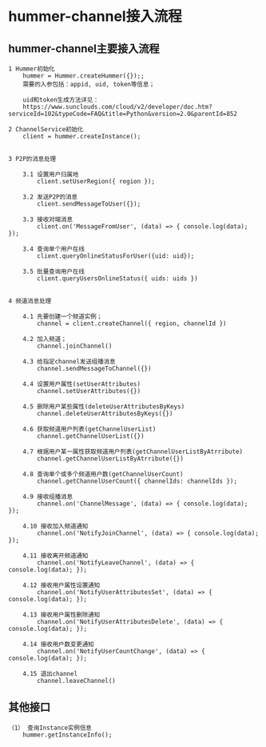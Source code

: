 
# hummer-channel接入流程

## hummer-channel主要接入流程

	1 Hummer初始化
		hummer = Hummer.createHummer({});;
		需要的入参包括：appid, uid, token等信息；
		
		uid和token生成方法详见：
		https://www.sunclouds.com/cloud/v2/developer/doc.htm?serviceId=102&typeCode=FAQ&title=Python&version=2.0&parentId=852

	2 ChannelService初始化
		client = hummer.createInstance();


	3 P2P的消息处理

		3.1 设置用户归属地
			client.setUserRegion({ region });
		
		3.2 发送P2P的消息
			client.sendMessageToUser({});

		3.3 接收对端消息
			client.on('MessageFromUser', (data) => { console.log(data); });
		
		3.4 查询单个用户在线
			client.queryOnlineStatusForUser({uid: uid});
		
		3.5 批量查询用户在线
			client.queryUsersOnlineStatus({ uids: uids })


	4 频道消息处理
	
		4.1 先要创建一个频道实例；
			channel = client.createChannel({ region, channelId })
		
		4.2 加入频道；
			channel.joinChannel()
		
		4.3 给指定channel发送组播消息
			channel.sendMessageToChannel({})

		4.4 设置用户属性(setUserAttributes)
			channel.setUserAttributes({})
		
		4.5 删除用户某些属性(deleteUserAttributesByKeys)
			channel.deleteUserAttributesByKeys({})

		4.6 获取频道用户列表(getChannelUserList)
			channel.getChannelUserList({})
		
		4.7 根据用户某一属性获取频道用户列表(getChannelUserListByAtrribute)
			channel.getChannelUserListByAtrribute({})
		
		4.8 查询单个或多个频道用户数(getChannelUserCount)
			channel.getChannelUserCount({ channelIds: channelIds });
		
		4.9 接收组播消息
			channel.on('ChannelMessage', (data) => { console.log(data); });
		
		4.10 接收加入频道通知
			channel.on('NotifyJoinChannel', (data) => { console.log(data); });
		
		4.11 接收离开频道通知
			channel.on('NotifyLeaveChannel', (data) => { console.log(data); });
		
		4.12 接收用户属性设置通知
			channel.on('NotifyUserAttributesSet', (data) => { console.log(data); });
		
		4.13 接收用户属性删除通知
			channel.on('NotifyUserAttributesDelete', (data) => { console.log(data); });
		
		4.14 接收用户数变更通知
			channel.on('NotifyUserCountChange', (data) => { console.log(data); });
		
		4.15 退出channel
			channel.leaveChannel()
		


## 其他接口

	（1） 查询Instance实例信息
		hummer.getInstanceInfo();

